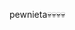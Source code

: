 pewnieta💀💀💀💀

<!---
pazdej/pazdej is a ✨ special ✨ repository because its `README.md` (this file) appears on your GitHub profile.
You can click the Preview link to take a look at your changes.
--->
